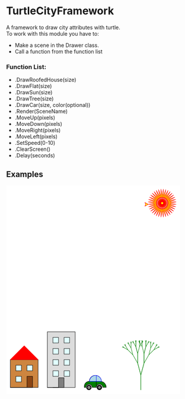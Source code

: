 # TurtleCityFramework
A framework to draw city attributes with turtle.  
To work with this module you have to:  
* Make a scene in the Drawer class.  
* Call a function from the function list  

### Function List:
* .DrawRoofedHouse(size)
* .DrawFlat(size)
* .DrawSun(size)
* .DrawTree(size)
* .DrawCar(size, color(optional))
* .Render(SceneName)
* .MoveUp(pixels)
* .MoveDown(pixels)
* .MoveRight(pixels)
* .MoveLeft(pixels)
* .SetSpeed(0-10)
* .ClearScreen()
* .Delay(seconds)

## Examples
![alt text](https://github.com/RafayelGardishyan/TurtleCityFramework/blob/master/Example2.png)


